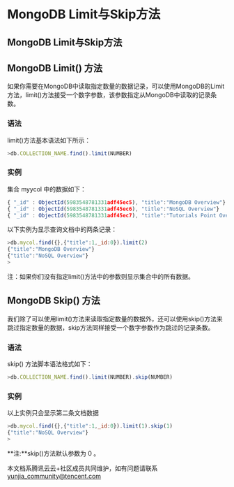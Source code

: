 # MongoDB Limit与Skip方法

## MongoDB Limit与Skip方法

## MongoDB Limit() 方法

如果你需要在MongoDB中读取指定数量的数据记录，可以使用MongoDB的Limit方法，limit()方法接受一个数字参数，该参数指定从MongoDB中读取的记录条数。

### 语法

limit()方法基本语法如下所示：

```js
>db.COLLECTION_NAME.find().limit(NUMBER)
```

### 实例

集合 myycol 中的数据如下：

```js
{ "_id" : ObjectId(5983548781331adf45ec5), "title":"MongoDB Overview"}
{ "_id" : ObjectId(5983548781331adf45ec6), "title":"NoSQL Overview"}
{ "_id" : ObjectId(5983548781331adf45ec7), "title":"Tutorials Point Overview"}
```

以下实例为显示查询文档中的两条记录：

```js
>db.mycol.find({},{"title":1,_id:0}).limit(2)
{"title":"MongoDB Overview"}
{"title":"NoSQL Overview"}
>
```

注：如果你们没有指定limit()方法中的参数则显示集合中的所有数据。

## MongoDB Skip() 方法

我们除了可以使用limit()方法来读取指定数量的数据外，还可以使用skip()方法来跳过指定数量的数据，skip方法同样接受一个数字参数作为跳过的记录条数。

### 语法

skip() 方法脚本语法格式如下：

```js
>db.COLLECTION_NAME.find().limit(NUMBER).skip(NUMBER)
```

### 实例

以上实例只会显示第二条文档数据

```js
>db.mycol.find({},{"title":1,_id:0}).limit(1).skip(1)
{"title":"NoSQL Overview"}
>
```

**注:**skip()方法默认参数为 0 。

本文档系腾讯云云+社区成员共同维护，如有问题请联系 yunjia_community@tencent.com